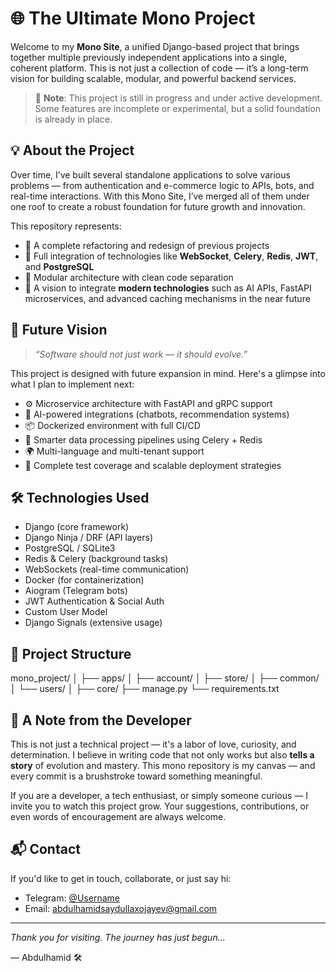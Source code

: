 # 🌐 The Ultimate Mono Project

Welcome to my **Mono Site**, a unified Django-based project that brings together multiple previously independent applications into a single, coherent platform. This is not just a collection of code — it’s a long-term vision for building scalable, modular, and powerful backend services.

> 🚧 **Note**: This project is still in progress and under active development. Some features are incomplete or experimental, but a solid foundation is already in place.

## 💡 About the Project

Over time, I’ve built several standalone applications to solve various problems — from authentication and e-commerce logic to APIs, bots, and real-time interactions. With this Mono Site, I’ve merged all of them under one roof to create a robust foundation for future growth and innovation.

This repository represents:
- 🔄 A complete refactoring and redesign of previous projects
- 🔗 Full integration of technologies like **WebSocket**, **Celery**, **Redis**, **JWT**, and **PostgreSQL**
- 🧩 Modular architecture with clean code separation
- 🚀 A vision to integrate **modern technologies** such as AI APIs, FastAPI microservices, and advanced caching mechanisms in the near future

## 🚀 Future Vision

> _“Software should not just work — it should evolve.”_

This project is designed with future expansion in mind. Here's a glimpse into what I plan to implement next:
- ⚙️ Microservice architecture with FastAPI and gRPC support
- 🤖 AI-powered integrations (chatbots, recommendation systems)
- 📦 Dockerized environment with full CI/CD
- 🧠 Smarter data processing pipelines using Celery + Redis
- 🌍 Multi-language and multi-tenant support
- 🧪 Complete test coverage and scalable deployment strategies

## 🛠️ Technologies Used

- Django (core framework)
- Django Ninja / DRF (API layers)
- PostgreSQL / SQLite3
- Redis & Celery (background tasks)
- WebSockets (real-time communication)
- Docker (for containerization)
- Aiogram (Telegram bots)
- JWT Authentication & Social Auth
- Custom User Model
- Django Signals (extensive usage)

## 📁 Project Structure

mono_project/
│
├── apps/
│ ├── account/
│ ├── store/
│ ├── common/
│ └── users/
│
├── core/
├── manage.py
└── requirements.txt

## 🙏 A Note from the Developer

This is not just a technical project — it's a labor of love, curiosity, and determination. I believe in writing code that not only works but also **tells a story** of evolution and mastery. This mono repository is my canvas — and every commit is a brushstroke toward something meaningful.

If you are a developer, a tech enthusiast, or simply someone curious — I invite you to watch this project grow. Your suggestions, contributions, or even words of encouragement are always welcome.

## 📬 Contact

If you'd like to get in touch, collaborate, or just say hi:

- Telegram: [@Username](https://t.me/YourUsername)
- Email: abdulhamidsaydullaxojayev@gmail.com

---

_Thank you for visiting. The journey has just begun..._

— Abdulhamid 🛠️
